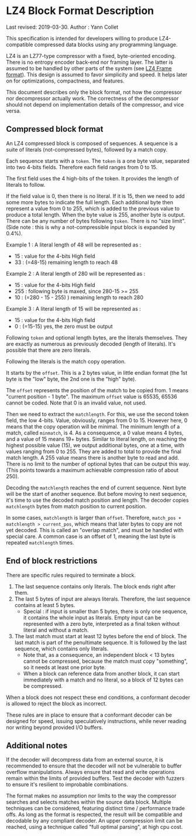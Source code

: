 LZ4 Block Format Description
============================
Last revised: 2019-03-30.
Author : Yann Collet


This specification is intended for developers
willing to produce LZ4-compatible compressed data blocks
using any programming language.

LZ4 is an LZ77-type compressor with a fixed, byte-oriented encoding.
There is no entropy encoder back-end nor framing layer.
The latter is assumed to be handled by other parts of the system
(see [LZ4 Frame format]).
This design is assumed to favor simplicity and speed.
It helps later on for optimizations, compactness, and features.

This document describes only the block format,
not how the compressor nor decompressor actually work.
The correctness of the decompressor should not depend
on implementation details of the compressor, and vice versa.

[LZ4 Frame format]: lz4_Frame_format.md



Compressed block format
-----------------------
An LZ4 compressed block is composed of sequences.
A sequence is a suite of literals (not-compressed bytes),
followed by a match copy.

Each sequence starts with a `token`.
The `token` is a one byte value, separated into two 4-bits fields.
Therefore each field ranges from 0 to 15.


The first field uses the 4 high-bits of the token.
It provides the length of literals to follow.

If the field value is 0, then there is no literal.
If it is 15, then we need to add some more bytes to indicate the full length.
Each additional byte then represent a value from 0 to 255,
which is added to the previous value to produce a total length.
When the byte value is 255, another byte is output.
There can be any number of bytes following `token`. There is no "size limit".
(Side note : this is why a not-compressible input block is expanded by 0.4%).

Example 1 : A literal length of 48 will be represented as :

  - 15 : value for the 4-bits High field
  - 33 : (=48-15) remaining length to reach 48

Example 2 : A literal length of 280 will be represented as :

  - 15  : value for the 4-bits High field
  - 255 : following byte is maxed, since 280-15 >= 255
  - 10  : (=280 - 15 - 255) ) remaining length to reach 280

Example 3 : A literal length of 15 will be represented as :

  - 15 : value for the 4-bits High field
  - 0  : (=15-15) yes, the zero must be output

Following `token` and optional length bytes, are the literals themselves.
They are exactly as numerous as previously decoded (length of literals).
It's possible that there are zero literals.


Following the literals is the match copy operation.

It starts by the `offset`.
This is a 2 bytes value, in little endian format
(the 1st byte is the "low" byte, the 2nd one is the "high" byte).

The `offset` represents the position of the match to be copied from.
1 means "current position - 1 byte".
The maximum `offset` value is 65535, 65536 cannot be coded.
Note that 0 is an invalid value, not used.

Then we need to extract the `matchlength`.
For this, we use the second token field, the low 4-bits.
Value, obviously, ranges from 0 to 15.
However here, 0 means that the copy operation will be minimal.
The minimum length of a match, called `minmatch`, is 4.
As a consequence, a 0 value means 4 bytes, and a value of 15 means 19+ bytes.
Similar to literal length, on reaching the highest possible value (15),
we output additional bytes, one at a time, with values ranging from 0 to 255.
They are added to total to provide the final match length.
A 255 value means there is another byte to read and add.
There is no limit to the number of optional bytes that can be output this way.
(This points towards a maximum achievable compression ratio of about 250).

Decoding the `matchlength` reaches the end of current sequence.
Next byte will be the start of another sequence.
But before moving to next sequence,
it's time to use the decoded match position and length.
The decoder copies `matchlength` bytes from match position to current position.

In some cases, `matchlength` is larger than `offset`.
Therefore, `match_pos + matchlength > current_pos`,
which means that later bytes to copy are not yet decoded.
This is called an "overlap match", and must be handled with special care.
A common case is an offset of 1,
meaning the last byte is repeated `matchlength` times.


End of block restrictions
-----------------------
There are specific rules required to terminate a block.

1. The last sequence contains only literals.
   The block ends right after them.
2. The last 5 bytes of input are always literals.
   Therefore, the last sequence contains at least 5 bytes.
   - Special : if input is smaller than 5 bytes,
     there is only one sequence, it contains the whole input as literals.
     Empty input can be represented with a zero byte,
     interpreted as a final token without literal and without a match.
3. The last match must start at least 12 bytes before the end of block.
   The last match is part of the penultimate sequence.
   It is followed by the last sequence, which contains only literals.
   - Note that, as a consequence,
     an independent block < 13 bytes cannot be compressed,
     because the match must copy "something",
     so it needs at least one prior byte.
   - When a block can reference data from another block,
     it can start immediately with a match and no literal,
     so a block of 12 bytes can be compressed.

When a block does not respect these end conditions,
a conformant decoder is allowed to reject the block as incorrect.

These rules are in place to ensure that a conformant decoder
can be designed for speed, issuing speculatively instructions,
while never reading nor writing beyond provided I/O buffers.


Additional notes
-----------------------
If the decoder will decompress data from an external source,
it is recommended to ensure that the decoder will not be vulnerable to
buffer overflow manipulations.
Always ensure that read and write operations
remain within the limits of provided buffers.
Test the decoder with fuzzers
to ensure it's resilient to improbable combinations.

The format makes no assumption nor limits to the way the compressor
searches and selects matches within the source data block.
Multiple techniques can be considered,
featuring distinct time / performance trade offs.
As long as the format is respected,
the result will be compatible and decodable by any compliant decoder.
An upper compression limit can be reached,
using a technique called "full optimal parsing", at high cpu cost.
